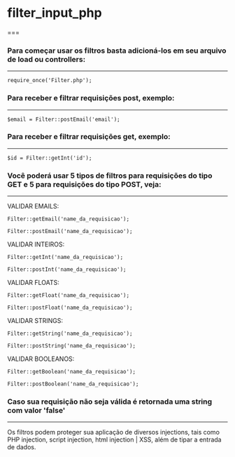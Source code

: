 # filter_input_php
===

### Para começar usar os filtros basta adicioná-los em seu arquivo de load ou controllers:
---
```
require_once('Filter.php');
```

### Para receber e filtrar requisições post, exemplo:
---
```
$email = Filter::postEmail('email');
```

### Para receber e filtrar requisições get, exemplo:
---
```
$id = Filter::getInt('id');
```

### Você poderá usar 5 tipos de filtros para requisições do tipo GET e 5 para requisições do tipo POST, veja:
---

VALIDAR EMAILS:
```     
Filter::getEmail('name_da_requisicao');

Filter::postEmail('name_da_requisicao');
```

VALIDAR INTEIROS:
```  
Filter::getInt('name_da_requisicao');

Filter::postInt('name_da_requisicao');
```

VALIDAR FLOATS:
```     
Filter::getFloat('name_da_requisicao');

Filter::postFloat('name_da_requisicao');
```

VALIDAR STRINGS:
```   
Filter::getString('name_da_requisicao');

Filter::postString('name_da_requisicao');
```

VALIDAR BOOLEANOS:
```
Filter::getBoolean('name_da_requisicao');

Filter::postBoolean('name_da_requisicao');
```

### Caso sua requisição não seja válida é retornada uma string com valor 'false'
---

Os filtros podem proteger sua aplicação de diversos injections, tais como PHP injection, script injection, html injection |  XSS, além de tipar a entrada de dados.


